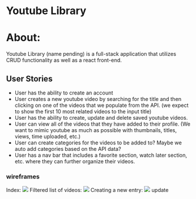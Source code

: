 # Youtube Library 

# About:
Youtube Library (name pending) is a full-stack application that utilizes CRUD functionality as well as a react front-end. 

## User Stories
- User has the ability to create an account
- User creates a new youtube video by searching for the title and then clicking on one of the videos that we populate from the API. (we expect to show the first 10 most related videos to the input title)
- User has the ability to create, update and delete saved youtube videos.
- User can view all of the videos that they have added to their profile. (We want to mimic youtube as much as possible with thumbnails, titles, views, time uploaded, etc.)
- User can create categories for the videos to be added to? Maybe we auto add categories based on the API data?
- User has a nav bar that includes a favorite section, watch later section, etc. where they can further organize their videos.

### wireframes
Index:
<img src="https://i.imgur.com/hlwQSwG.png">
Filtered list of videos:
<img src="https://i.imgur.com/UwXLKcu.png">
Creating a new entry:
<img src="https://i.imgur.com/16TxkSR.png">
update
